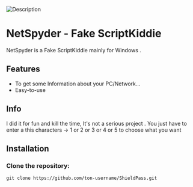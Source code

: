 ![Description](image.png)

# NetSpyder - Fake ScriptKiddie

NetSpyder is a Fake ScriptKiddie mainly for Windows .

## Features

- To get some Information about your PC/Network...
- Easy-to-use

## Info
I did it for fun and kill the time, It's not a serious project .
You just have to enter a  this characters -> 1 or 2 or 3 or 4 or 5 to choose what you want

## Installation

### Clone the repository:
    git clone https://github.com/ton-username/ShieldPass.git
